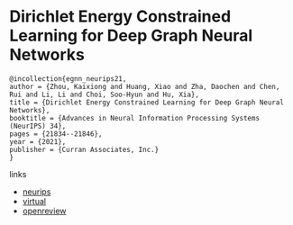 # Dirichlet Energy Constrained Learning for Deep Graph Neural Networks

```
@incollection{egnn_neurips21,
author = {Zhou, Kaixiong and Huang, Xiao and Zha, Daochen and Chen, Rui and Li, Li and Choi, Soo-Hyun and Hu, Xia},
title = {Dirichlet Energy Constrained Learning for Deep Graph Neural Networks},
booktitle = {Advances in Neural Information Processing Systems (NeurIPS) 34},
pages = {21834--21846},
year = {2021},
publisher = {Curran Associates, Inc.}
}
```

links
- [neurips](https://papers.nips.cc//paper/2021/hash/b6417f112bd27848533e54885b66c288-Abstract.html)
- [virtual](https://neurips.cc/virtual/2021/poster/26775)
- [openreview](https://openreview.net/forum?id=6YL_BntJrz6)

